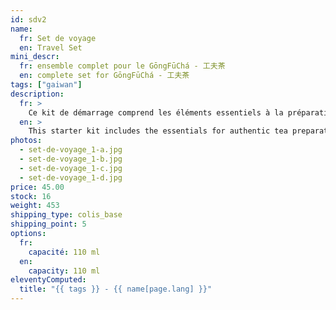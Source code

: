 ```yaml
---
id: sdv2
name:
  fr: Set de voyage
  en: Travel Set
mini_descr:
  fr: ensemble complet pour le GōngFūChá - 工夫茶
  en: complete set for GōngFūChá - 工夫茶
tags: ["gaiwan"]
description:
  fr: >
    Ce kit de démarrage comprend les éléments essentiels à la préparation du thé authentique : un 蓋碗 - GàiWǎn, un 茶海 - CháHǎi et trois bols à thé (茶杯 - CháBēi). C'est aussi le compagnon de voyage idéal grâce à sa housse de protection.
  en: >
    This starter kit includes the essentials for authentic tea preparation: a 蓋碗 - GàiWǎn, a 茶海 - CháHǎi, and three tea cups (茶杯 - CháBēi). It is also the perfect travel companion with its protective case.
photos:
  - set-de-voyage_1-a.jpg
  - set-de-voyage_1-b.jpg
  - set-de-voyage_1-c.jpg
  - set-de-voyage_1-d.jpg
price: 45.00
stock: 16
weight: 453
shipping_type: colis_base
shipping_point: 5
options:
  fr:
    capacité: 110 ml
  en:
    capacity: 110 ml
eleventyComputed:
  title: "{{ tags }} - {{ name[page.lang] }}"
---
```

